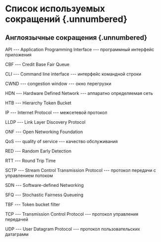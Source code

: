 # Список используемых сокращений {.unnumbered}

## Англоязычные сокращения {.unnumbered}

API --- Application Programming Interface --- программный интерфейс приложения

CBF --- Credit Base Fair Queue

CLI --- Command line interface --- интерфейс командной строки

CWND --- congestion window --- окно перегрузки

HDN --- Hardware Defined Network --- аппаратно определяемая сеть

HTB --- Hierarchy Token Bucket

IP --- Internet Protocol --- межсетевой протокол

LLDP --- Link Layer Discovery Protocol

ONF --- Open Networking Foundation

QoS --- quality of service --- качество обслуживания

RED --- Random Early Detection

RTT --- Round Trip Time

SCTP --- Stream Control Transmission Protocol --- протокол передачи с управлением потоком

SDN --- Software-defined Networking

SFQ --- Stochastic Fairness Queueing

TBF --- Token bucket filter

TCP --- Transmission Control Protocol --- протокол управления передачей

UDP --- User Datagram Protocol --- протокол пользовательских датаграмм

